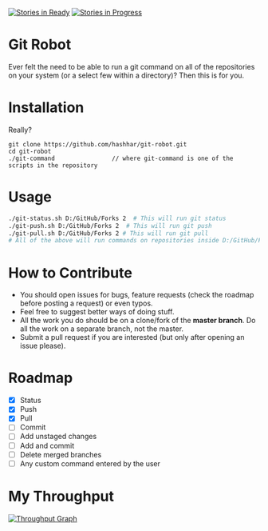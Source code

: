 [![Stories in Ready](https://badge.waffle.io/hashhar/git-robot.png?label=ready&title=Ready)](https://waffle.io/hashhar/git-robot)
[![Stories in Progress](https://badge.waffle.io/hashhar/git-robot.png?label=in%20progress&title=In%20Progress)](https://waffle.io/hashhar/git-robot)

# Git Robot

Ever felt the need to be able to run a git command on all of the repositories on your system (or a select few within a directory)? Then this is for you.

# Installation

Really?
```
git clone https://github.com/hashhar/git-robot.git
cd git-robot
./git-command                // where git-command is one of the scripts in the repository
```

# Usage

```bash
./git-status.sh D:/GitHub/Forks 2  # This will run git status
./git-push.sh D:/GitHub/Forks 2  # This will run git push
./git-pull.sh D:/GitHub/Forks 2 # This will run git pull
# All of the above will run commands on repositories inside D:/GitHub/Forks and will search only 2 subdirectories deep
```

# How to Contribute

- You should open issues for bugs, feature requests (check the roadmap before posting a request) or even typos.
- Feel free to suggest better ways of doing stuff.
- All the work you do should be on a clone/fork of the **master branch**. Do all the work on a separate branch, not the master.
- Submit a pull request if you are interested (but only after opening an issue please).

# Roadmap

- [x] Status
- [x] Push
- [x] Pull
- [ ] Commit
- [ ] Add unstaged changes
- [ ] Add and commit
- [ ] Delete merged branches
- [ ] Any custom command entered by the user

# My Throughput

[![Throughput Graph](https://graphs.waffle.io/hashhar/git-robot/throughput.svg)](https://waffle.io/hashhar/git-robot/metrics)
